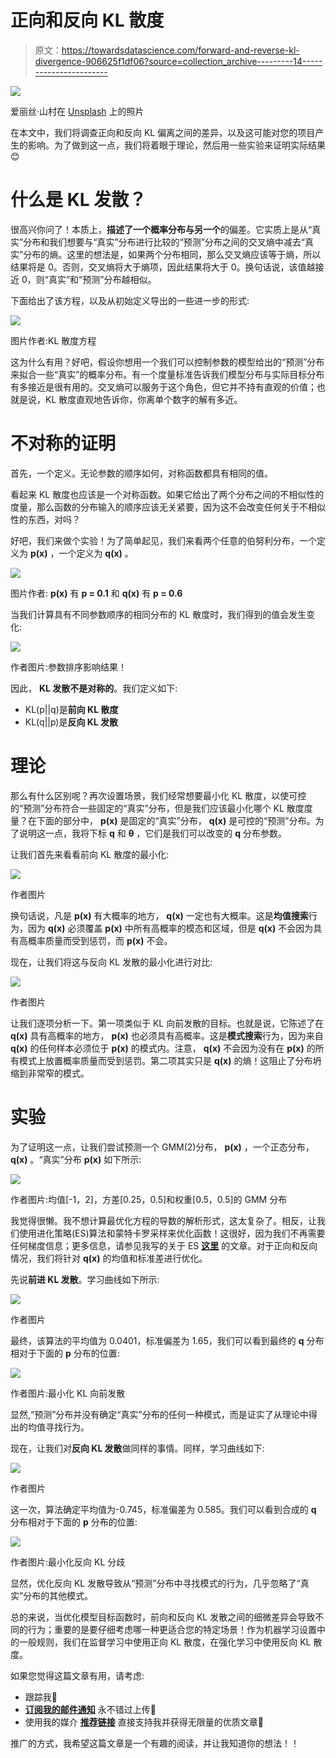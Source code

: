 # 正向和反向 KL 散度

> 原文：<https://towardsdatascience.com/forward-and-reverse-kl-divergence-906625f1df06?source=collection_archive---------14----------------------->

![](img/f3dd729f8c3b8b5f561263e5f7569c74.png)

爱丽丝·山村在 [Unsplash](https://unsplash.com?utm_source=medium&utm_medium=referral) 上的照片

在本文中，我们将调查正向和反向 KL 偏离之间的差异，以及这可能对您的项目产生的影响。为了做到这一点，我们将着眼于理论，然后用一些实验来证明实际结果😊

# 什么是 KL 发散？

很高兴你问了！本质上，**描述了一个概率分布与另一个**的偏差。它实质上是从“真实”分布和我们想要与“真实”分布进行比较的“预测”分布之间的交叉熵中减去“真实”分布的熵。这里的想法是，如果两个分布相同，那么交叉熵应该等于熵，所以结果将是 0。否则，交叉熵将大于熵项，因此结果将大于 0。换句话说，该值越接近 0，则“真实”和“预测”分布越相似。

下面给出了该方程，以及从初始定义导出的一些进一步的形式:

![](img/e82d68eed53acb46708d5cf1a6535d5e.png)

图片作者:KL 散度方程

这为什么有用？好吧，假设你想用一个我们可以控制参数的模型给出的“预测”分布来拟合一些“真实”的概率分布。有一个度量标准告诉我们模型分布与实际目标分布有多接近是很有用的。交叉熵可以服务于这个角色，但它并不持有直观的价值；也就是说，KL 散度直观地告诉你，你离单个数字的解有多近。

# 不对称的证明

首先，一个定义。无论参数的顺序如何，对称函数都具有相同的值。

看起来 KL 散度也应该是一个对称函数。如果它给出了两个分布之间的不相似性的度量，那么函数的分布输入的顺序应该无关紧要，因为这不会改变任何关于不相似性的东西，对吗？

好吧，我们来做个实验！为了简单起见，我们来看两个任意的伯努利分布，一个定义为 **p(x)** ，一个定义为 **q(x)** 。

![](img/7739c0958671ca823c42c133ceab5a09.png)

图片作者: **p(x)** 有 **p = 0.1** 和 **q(x)** 有 **p = 0.6**

当我们计算具有不同参数顺序的相同分布的 KL 散度时，我们得到的值会发生变化:

![](img/24fbcdec4f5b5902ee50b2168d71bdfe.png)

作者图片:参数排序影响结果！

因此， **KL 发散不是对称的**。我们定义如下:

*   KL(p||q)是**前向 KL 散度**
*   KL(q||p)是**反向 KL 发散**

# 理论

那么有什么区别呢？再次设置场景，我们经常想要最小化 KL 散度，以使可控的“预测”分布符合一些固定的“真实”分布，但是我们应该最小化哪个 KL 散度度量？在下面的部分中， **p(x)** 是固定的“真实”分布， **q(x)** 是可控的“预测”分布。为了说明这一点，我将下标 **q** 和 **θ** ，它们是我们可以改变的 **q** 分布参数。

让我们首先来看看前向 KL 散度的最小化:

![](img/fb85a07bd4da22fbe8284a6f23a5a086.png)

作者图片

换句话说，凡是 **p(x)** 有大概率的地方， **q(x)** 一定也有大概率。这是**均值搜索**行为，因为 **q(x)** 必须覆盖 **p(x)** 中所有高概率的模态和区域，但是 **q(x)** 不会因为具有高概率质量而受到惩罚，而 **p(x)** 不会。

现在，让我们将这与反向 KL 发散的最小化进行对比:

![](img/e5771a279e9f2f7a00c872cda61e085d.png)

作者图片

让我们逐项分析一下。第一项类似于 KL 向前发散的目标。也就是说，它陈述了在 **q(x)** 具有高概率的地方， **p(x)** 也必须具有高概率。这是**模式搜索**行为，因为来自 **q(x)** 的任何样本必须位于 **p(x)** 的模式内。注意， **q(x)** 不会因为没有在 **p(x)** 的所有模式上放置概率质量而受到惩罚。第二项其实只是 **q(x)** 的熵！这阻止了分布坍缩到非常窄的模式。

# 实验

为了证明这一点，让我们尝试预测一个 GMM(2)分布， **p(x)** ，一个正态分布， **q(x)** 。“真实”分布 **p(x)** 如下所示:

![](img/a5f504188e0e07453f3004db50971993.png)

作者图片:均值[-1，2]，方差[0.25，0.5]和权重[0.5，0.5]的 GMM 分布

我觉得很懒。我不想计算最优化方程的导数的解析形式，这太复杂了。相反，让我们使用进化策略(ES)算法和蒙特卡罗采样来优化函数！这很好，因为我们不再需要任何梯度信息；更多信息，请参见我写的关于 ES [**这里**](/evolutionary-strategy-a-theoretical-implementation-guide-9176217e7ed8) 的文章。对于正向和反向情况，我们将针对 **q(x)** 的均值和标准差进行优化。

先说**前进 KL 发散**。学习曲线如下所示:

![](img/12c0b4ac8f52debde1699d7b37076e17.png)

作者图片

最终，该算法的平均值为 0.0401，标准偏差为 1.65，我们可以看到最终的 **q** 分布相对于下面的 **p** 分布的位置:

![](img/26bb89fc28fea323b1f70f9dd02c9cf8.png)

作者图片:最小化 KL 向前发散

显然,“预测”分布并没有确定“真实”分布的任何一种模式，而是证实了从理论中得出的均值寻找行为。

现在，让我们对**反向 KL 发散**做同样的事情。同样，学习曲线如下:

![](img/f78e6aca0426047ee37427a045faa5a6.png)

作者图片

这一次，算法确定平均值为-0.745，标准偏差为 0.585。我们可以看到合成的 **q** 分布相对于下面的 **p** 分布的位置:

![](img/469787adb72c98aaa832f4b0683d06c7.png)

作者图片:最小化反向 KL 分歧

显然，优化反向 KL 发散导致从“预测”分布中寻找模式的行为，几乎忽略了“真实”分布的其他模式。

总的来说，当优化模型目标函数时，前向和反向 KL 发散之间的细微差异会导致不同的行为；重要的是要仔细考虑哪一种更适合您的特定场景！作为机器学习设置中的一般规则，我们在监督学习中使用正向 KL 散度，在强化学习中使用反向 KL 散度。

如果您觉得这篇文章有用，请考虑:

*   跟踪我🙌
*   [**订阅我的邮件通知**](https://medium.com/subscribe/@rohan.tangri) 永不错过上传📧
*   使用我的媒介 [**推荐链接**](https://medium.com/@rohan.tangri/membership) 直接支持我并获得无限量的优质文章🤗

推广的方式，我希望这篇文章是一个有趣的阅读，并让我知道你的想法！！